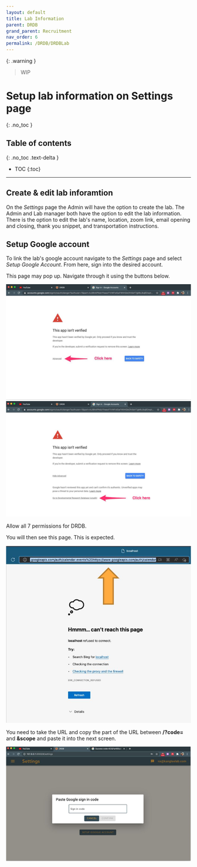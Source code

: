 ```yaml
---
layout: default
title: Lab Information
parent: DRDB
grand_parent: Recruitment
nav_order: 6
permalink: /DRDB/DRDBLab
---
```

{: .warning }
> WIP




# Setup lab information on Settings page
{: .no_toc }

## Table of contents
{: .no_toc .text-delta }

* TOC
{:toc}

---
## Create & edit lab inforamtion

On the *Settings* page the Admin  will have the option to create the lab. The Admin and Lab manager both have the option to edit the lab information. There is the option to edit the lab's name, location, zoom link, email opening and closing, thank you snippet, and transportation instructions. 

## Setup Google account

To link the lab's google account navigate to the *Settings* page and select *Setup Google Account*. From here, sign into the desired account. 

This page may pop up. Navigate through it using the buttons below. 



![google1](/assets/images/google1.jpg)
![google2](/assets/images/google2.jpg)



Allow all 7 permissions for DRDB. 

You will then see this page. This is expected. 

![google3](/assets/images/google3.jpg)

You need to take the URL and copy the part of the URL between **/?code=** and **&scope** and paste it into the next screen. 

![google4](/assets/images/google4.jpg)




 